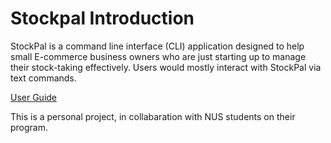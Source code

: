 # Stockpal Introduction
StockPal is a command line interface (CLI) application designed to help small E-commerce business owners who are just starting up to manage their stock-taking effectively. Users would mostly interact with StockPal via text commands.

[User Guide](https://ay2324s2-cs2113t-t09-3.github.io/tp/UserGuide.html)

This is a personal project, in collabaration with NUS students on their program. 
